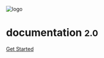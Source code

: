 <!-- _coverpage.md -->

![logo](https://gblobscdn.gitbook.com/assets%2F-LgK_X2m6IAIYcINBjCj%2F-Lgt3VZWI6nebuw_tHaz%2F-Lgt4_IW12ONrl_MGgMD%2FGroup%203.png?alt=media&token=0a30fce7-cfa8-41b2-853d-9e92dc9ea452)

# documentation <small>2.0</small>

<!-- [GitHub](https://github.com/voiceflow/documentation/) -->
[Get Started](home)